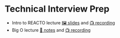 # Technical Interview Prep

- Intro to REACTO lecture [🖼️ slides](REACTO.pdf) and [📺 recording](https://youtu.be/mS9mEiGqfrk)
- Big O lecture [📖 notes](week-1-big-o/lecture-notes.md) and [📺 recording](https://youtu.be/2YTruFjoRJ0)
